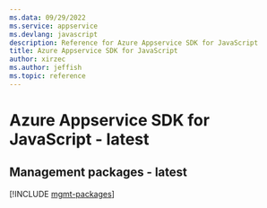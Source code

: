```yaml
---
ms.data: 09/29/2022
ms.service: appservice
ms.devlang: javascript
description: Reference for Azure Appservice SDK for JavaScript
title: Azure Appservice SDK for JavaScript
author: xirzec
ms.author: jeffish
ms.topic: reference
---
```

# Azure Appservice SDK for JavaScript - latest

## Management packages - latest
[!INCLUDE [mgmt-packages](appservice-mgmt-index.md)]